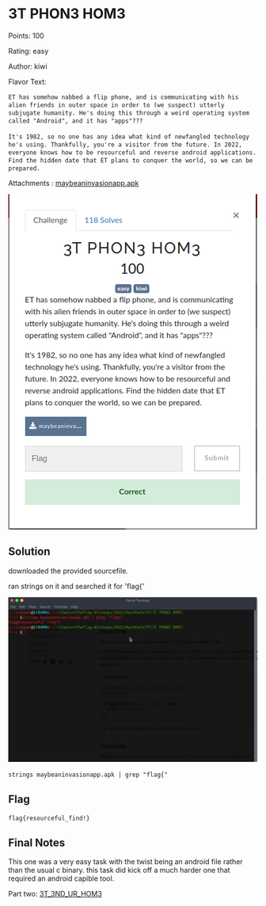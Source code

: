 # 3T PHON3 HOM3

Points: 100

Rating: easy 

Author: kiwi

Flavor Text:
```
ET has somehow nabbed a flip phone, and is communicating with his alien friends in outer space in order to (we suspect) utterly subjugate humanity. He's doing this through a weird operating system called "Android", and it has "apps"???

It's 1982, so no one has any idea what kind of newfangled technology he's using. Thankfully, you're a visitor from the future. In 2022, everyone knows how to be resourceful and reverse android applications. Find the hidden date that ET plans to conquer the world, so we can be prepared.
```

Attachments : [maybeaninvasionapp.apk](maybeaninvasionapp.apk)

![open](open.png)

## Solution

downloaded the provided sourcefile. 

ran strings on it and searched it for 'flag{'

![find.png](find.png)

```
strings maybeaninvasionapp.apk | grep "flag{"

```

## Flag
```
flag{resourceful_find!}
```


## Final Notes

This one was a very easy task with the twist being an android file rather than the usual c binary. this task did kick off a much harder one that required an android capible tool.

Part two: 
[3T_3ND_UR_HOM3](../3T_3ND_UR_HOM3)


